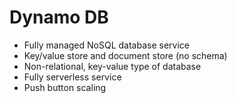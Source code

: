 # Dynamo DB
* Fully managed NoSQL database service
* Key/value store and document store (no schema)
* Non-relational, key-value type of database
* Fully serverless service
* Push button scaling